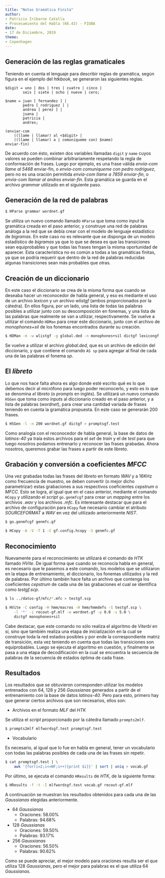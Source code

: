 ```yaml
---
title: "Notas Gramática Finita"
author:
- Patricio Iribarne Catella
- Procesamiento del Habla (66.43) - FIUBA
date:
- 17 de Diciembre, 2019
theme:
- Copenhagen
---
```



## Generación de las reglas gramaticales

Teniendo en cuenta el lenguaje para describir reglas de gramática, según figura en el ejemplo del _htkbook_, se generaron las siguientes reglas.

```
$digit = uno | dos | tres | cuatro | cinco |
	 	seis | siete | ocho | nueve | cero;

$name = juan [ fernandez ] |
		pedro [ rodriguez ] |
		andrea [ perez ] |
		juana |
		patricia |
		andres;

(enviar-com
	((llame | llamar) al <$digit> |
	((llame | llamar) a | comuniqueme con) $name)
enviar-fin)
```

De acuerdo con ésto, existen dos variables llamadas `digit` y `name` cuyos valores se pueden combinar arbitrariamente respetando la regla de conformación de frases. Luego por ejemplo, es una frase válida _envia-com llame al 5468_ enviar-fin, o _envia-com comuniqueme con pedro rodriguez_, pero no es una oración permitida _envia-com llame a 7859 enviar-fin_, o _envia-com llamar al andres enviar-fin_. Esta gramática se guarda en el archivo _grammar_ utilizado en el siguiente paso.


## Generación de la red de palabras

```bash
$ HParse grammar wordnet.gf
```

Se utiliza un nuevo comando llamado `HParse` que toma como _input_ la gramática creada en el paso anterior, y construye una red de palabras análoga a la red que se debía crear con el modelo de lenguaje estadístico de _bigramas_. En este caso no es relevante que se disponga de un modelo estadístico de _bigramas_ ya que lo que se desea es que las transiciones sean equiprobables y que todas las frases tengan la misma oportunidad de aparecer. Esta característica no es común a todas a las gramáticas finitas, ya que se podría requerir que dentro de la red de palabras reducidas algunas transiciones sean más probables que otras.


## Creación de un diccionario

En este caso el diccionario se crea de la misma forma que cuando se deseaba hacer un reconocedor de habla general, y eso es mediante el uso de un archivo _lexicon_ y un archivo _wlistgf_ (ambos proporcionados por la cátedra). En ellos figura, por un lado, una lista de todas las palabras posibles a utilizar junto con su descomposición en fonemas, y una lista de las palabras que realmente se van a utilizar, respectivamente. Se vuelve a utilizar el comando `HDMan` para crear este diccionario, junto con el archivo de _monophones+sil_ de los fonemas encontrados durante su creación.

```bash
$ HDMan -m -w wlistgf -g global.ded -n monophones+sil dictgf lexicongf
```

Se vuelve a utilizar el archivo _global.ded_, que es un archivo de edición del diccionario, y que contiene el comando `AS sp` para agregar al final de cada una de las palabras el fonema _sp_.


## El _libreto_

Lo que nos hace falta ahora es algo donde esté escrito qué es lo que debemos decir al micrófono para luego poder reconocerlo, y esto es lo que se denomina _el libreto_ (o _prompts_ en inglés). Se utilizará un nuevo comando `HSGen` que toma como _inputs_ al diccionario creado en el paso anterior, y a lista de palabras (_wordnet_), para crear una cantidad variada de frases teniendo en cuenta la gramática propuesta. En este caso se generarán 200 frases.

```bash
$ HSGen -l -n 200 wordnet.gf dictgf > promptsgf.test
```

Como analogía con el reconocedor de habla general, la base de datos de _latinos-40_ ya traía estos archivos para el _set_ de _train_ y el de _test_ para que luego nosotros podamos entrenarlo y reconocer las frases grabadas. Ahora nosotros, queremos grabar las frases a partir de este libreto.


## Grabación y conversión a coeficientes _MFCC_

Una vez grabadas todas las frases del _libreto_ en formato _WAV_ y a 16KHz como frecuencia de muestro, se deben convertir (o mejor dicho parametrizar) estas grabaciones a sus respectivos coeficientes _cepstrum_ o _MFCC_. Esto se logra, al igual que en el caso anterior, mediante el comando `HCopy` y utilizando el _script_ `go.genmfcgf` para crear un _mapping_ entre los archivos _.wav_ y los archivos _.mfc_. Es interesante destacar que para el archivo de configuración para `HCopy` fue necesario cambiar el atributo _SOURCEFORMAT_ a _WAV_ en vez del utilizado anteriormente _NIST_.

```bash
$ go.genmfcgf genmfc.gf

$ HCopy -A -V -T 1 -C gf.config.hcopy -S genmfc.gf 
```


## Reconocimiento

Nuevamente para el reconocimiento se utilizará el comando de _HTK_ llamado _HVite_. De igual forma que cuando se reconocía habla en general, es necesario que le pasemos a este comando, los modelos que se utilizaron en la etapa de entrenamiento, el diccionario, los fonemas utilizados y la red de palabras. Por último también hace falta un archivo que contenga los coeficientes _cepstrum_ de cada una de las grabaciones el cual se identifica como _testgf.scp_.

```bash
$ ls ../datos-gf/mfc/*.mfc > testgf.scp
```

```bash
$ HVite -C config -H hmm/macros -H hmm/hmmdefs -S testgf.scp \
	-l '*' -i recout-gf.mlf -w wordnet.gf -p 0.0 -s 5.0 \
	dictgf monophones+sil
```

Cabe destacar, que este comando no sólo realiza el algoritmo de _Viterbi_ en sí, sino que también realiza una etapa de inicialización en la cual se construye toda la red estados posibles y por ende la correspondiente matriz de transición, esta vez teniendo en cuenta que todas las transiciones son equiprobables. Luego se ejecuta el algoritmo en cuestión, y finalmente se pasa a una etapa de decodificación en la cual se encuentra la secuencia de palabras de la secuencia de estados óptima de cada frase.


## Resultados

Los resultados que se obtuvieron corresponden utilizar los modelos entrenados con 64, 128 y 256 _Gaussianas_ generados a partir de el entrenamiento con la base de datos _latinos-40_. Pero para esto, primero hay que generar ciertos archivos que son necesarios, ellos son:

- Archivos en el formato _MLF_ del _HTK_

Se utiliza el _script_ proporcionado por la cátedra llamado `prompts2mlf`.

```bash
$ prompts2mlf mlfwordsgf.test promptsgf.test
```

- Vocabulario

Es necesario, al igual que lo fue en habla en general, tener un vocabulario con todas las palabras posibles de cada una de las frases sin repetir.

```bash
$ cat promptsgf.test | \
	awk '{for(i=2;i<=NF;i++){print $i}}' | sort | uniq > vocab.gf
```

Por último, se ejecuta el comando `HResults` de _HTK_, de la siguiente forma:

```bash
$ HResults -f -t -I mlfwordsgf.test vocab.gf recout-gf.mlf
```

A continuación se muestran los resultados obtenidos para cada una de las _Gaussianas_ elegidas anteriormente.

- 64 _Gaussianas_
	- Oraciones: 58.00%
	- Palabras: 94.68%
- 128 _Gaussianas_
	- Oraciones: 59.50%
	- Palabras: 93.17%
- 256 _Gaussianas_
	- Oraciones: 56.50%
	- Palabras: 90.62%

Como se puede apreciar, el mejor modelo para oraciones resulta ser el que utiliza 128 _Gaussianas_, pero el mejor para palabras es el que utiliza 64 _Gaussianas_.

